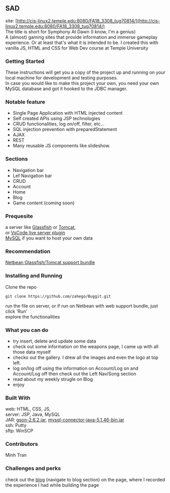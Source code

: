 
## SAD
site: [http://cis-linux2.temple.edu:8080/FA18_3308_tug70814/](http://cis-linux2.temple.edu:8080/FA18_3308_tug70814/)  
The title is short for Symphony At Dawn (I know, I'm a genius)  
A (almost) gaming sites that provide information and immerse gameplay experience. Or at least that's what it is intended to be.
I created this with vanilla JS, HTML and CSS for Web Dev course at Temple University


### Getting Started
These instructions will get you a copy of the project up and running on your local machine for development and testing purposes.  
In case you would like to make this project your own, you need your own MySQL database and got it hooked to the JDBC manager.


### Notable feature
- Single Page Application with HTML injected content
- Self created APIs using JSP technologies
- CRUD functionalities, log on/off, filter, etc...
- SQL injection prevention with preparedStatement
- AJAX
- REST
- Many reusable JS components like slideshow.


### Sections
- Navigation bar
- Lef Navigation bar
- CRUD
- Account
- Home
- Blog
- Game content (coming soon)


### Prequesite
a server like [Glassfish](https://javaee.github.io/glassfish/) or [Tomcat](http://tomcat.apache.org/),   
or [VsCode live server plugin](https://marketplace.visualstudio.com/items?itemName=ritwickdey.LiveServer)  
[MySQL](https://www.mysql.com/products/workbench/) if you want to host your own data


### Recommendation
[Netbean Glassfish/Tomcat support bundle](https://netbeans.org/downloads/8.2/rc/)


### Installing and Running
Clone the repo
```
git clone https://github.com/zahego/Buggit.git
```
run the file on server, or if run on Netbean with web support bundle, just click 'Run'  
explore the functionalities  


### What you can do
- try insert, delete and update some data  
- check out some information on the weapons page, I came up with all those data myself  
- checko out the gallery. I drew all the images and even the logo at top left. 
- log on/log off using the information on Account/Log on and Account/Log off then check out the Left Nav/Song section
- read about my weekly strugle on Blog
- enjoy


### Built With
web: HTML, CSS, JS,  
server: JSP, Java, MySQL  
JAR: [gson-2.6.2.jar](https://repo1.maven.org/maven2/com/google/code/gson/gson/2.6.2/),
[mysql-connector-java-5.1.46-bin.jar](https://dev.mysql.com/downloads/connector/j/5.1.html)  
ssh: Putty  
sftp: WinSCP


### Contributors
Minh Tran 

### Challenges and perks
check out the [blog](http://cis-linux2.temple.edu:8080/FA18_3308_tug70814/index.html) (navigate to blog section) on the page, where I recorded the experience I had while building the page

